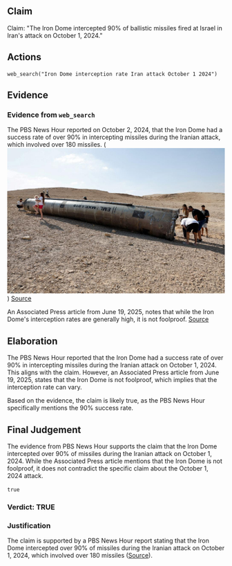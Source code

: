 ## Claim
Claim: "The Iron Dome intercepted 90% of ballistic missiles fired at Israel in Iran's attack on October 1, 2024."

## Actions
```
web_search("Iron Dome interception rate Iran attack October 1 2024")
```

## Evidence
### Evidence from `web_search`
The PBS News Hour reported on October 2, 2024, that the Iron Dome had a success rate of over 90% in intercepting missiles during the Iranian attack, which involved over 180 missiles. (![image 227](media/2025-07-18_13-33-1752845601-203165.jpg)) [Source](https://www.pbs.org/newshour/world/israels-air-defense-system-passes-test-in-fending-off-iranian-missile-strike)

An Associated Press article from June 19, 2025, notes that while the Iron Dome's interception rates are generally high, it is not foolproof. [Source](https://apnews.com/article/israel-air-defense-f0e72fa1c1dba6bc08fcc0bfb0c5a9f0)


## Elaboration
The PBS News Hour reported that the Iron Dome had a success rate of over 90% in intercepting missiles during the Iranian attack on October 1, 2024. This aligns with the claim. However, an Associated Press article from June 19, 2025, states that the Iron Dome is not foolproof, which implies that the interception rate can vary.

Based on the evidence, the claim is likely true, as the PBS News Hour specifically mentions the 90% success rate.


## Final Judgement
The evidence from PBS News Hour supports the claim that the Iron Dome intercepted over 90% of missiles during the Iranian attack on October 1, 2024. While the Associated Press article mentions that the Iron Dome is not foolproof, it does not contradict the specific claim about the October 1, 2024 attack.

`true`


### Verdict: TRUE

### Justification
The claim is supported by a PBS News Hour report stating that the Iron Dome intercepted over 90% of missiles during the Iranian attack on October 1, 2024, which involved over 180 missiles ([Source](https://www.pbs.org/newshour/world/israels-air-defense-system-passes-test-in-fending-off-iranian-missile-strike)).
